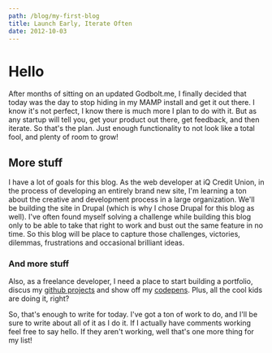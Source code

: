 ```yaml
---
path: /blog/my-first-blog
title: Launch Early, Iterate Often
date: 2012-10-03
---
```


# Hello

After months of sitting on an updated Godbolt.me, I finally decided that today was the day to stop hiding in my MAMP install and get it out there. I know it's not perfect, I know there is much more I plan to do with it. But as any startup will tell you, get your product out there, get feedback, and then iterate. So that's the plan. Just enough functionality to not look like a total fool, and plenty of room to grow!

## More stuff

I have a lot of goals for this blog. As the web developer at iQ Credit Union, in the process of developing an entirely brand new site, I'm learning a ton about the creative and development process in a large organization. We'll be building the site in Drupal (which is why I chose Drupal for this blog as well). I've often found myself solving a challenge while building this blog only to be able to take that right to work and bust out the same feature in no time. So this blog will be place to capture those challenges, victories, dilemmas, frustrations and occasional brilliant ideas.

### And more stuff

Also, as a freelance developer, I need a place to start building a portfolio, discus my <a href="http://www.github.com/micahgodbolt">github projects</a> and show off my <a href="http://codepen.io/micahgodbolt">codepens</a>. Plus, all the cool kids are doing it, right?

So, that's enough to write for today. I've got a ton of work to do, and I'll be sure to write about all of it as I do it. If I actually have comments working feel free to say hello. If they aren't working, well that's one more thing for my list!
